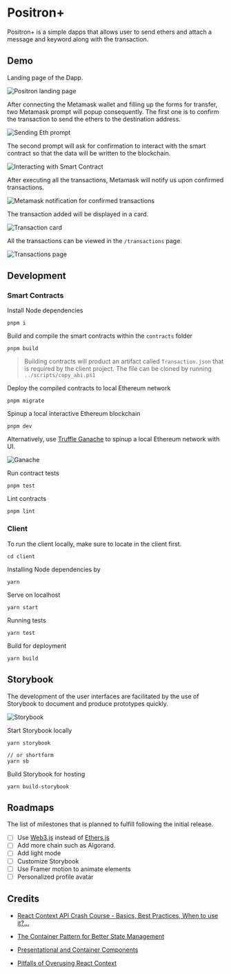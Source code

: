 # Positron+

Positron+ is a simple dapps that allows user to send ethers and attach a message and keyword along with the transaction.

## Demo

Landing page of the Dapp.

![Positron landing page](./screenshots/positron_ui.png)

After connecting the Metamask wallet and filling up the forms for transfer, two Metamask prompt will popup consequently. The first one is to confirm the transaction to send the ethers to the destination address.

![Sending Eth prompt](./screenshots/metamask_prompt_send_eth.png)

The second prompt will ask for confirmation to interact with the smart contract so that the data will be written to the blockchain.

![Interacting with Smart Contract](./screenshots/metamask_prompt_contract.png)

After executing all the transactions, Metamask will notify us upon confirmed transactions.

![Metamask notification for confirmed transactions](./screenshots/confirmed_transaction.png)

The transaction added will be displayed in a card.

![Transaction card](./screenshots/tx_card.png)

All the transactions can be viewed in the `/transactions` page.

![Transactions page](./screenshots/transactions.png)

## Development

### Smart Contracts

Install Node dependencies

```
pnpm i
```

Build and compile the smart contracts within the `contracts` folder

```
pnpm build
```

> Building contracts will product an artifact called `Transaction.json` that is required by the client project. The file can be cloned by running `../scripts/copy_abi.ps1`

Deploy the compiled contracts to local Ethereum network

```
pnpm migrate
```

Spinup a local interactive Ethereum blockchain

```
pnpm dev
```

Alternatively, use [Truffle Ganache](https://trufflesuite.com/ganache/) to spinup a local Ethereum network with UI.

![Ganache](./screenshots/ganache_ui.png)

Run contract tests

```
pnpm test
```

Lint contracts

```
pnpm lint
```

### Client

To run the client locally, make sure to locate in the client first.

```
cd client
```

Installing Node dependencies by

```
yarn
```

Serve on localhost

```
yarn start
```

Running tests

```
yarn test
```

Build for deployment

```
yarn build
```

## Storybook

The development of the user interfaces are facilitated by the use of Storybook to document and produce prototypes quickly.

![Storybook](./screenshots/storybook_ui.png)

Start Storybook locally

```
yarn storybook

// or shortform
yarn sb
```

Build Storybook for hosting

```
yarn build-storybook
```

## Roadmaps

The list of milestones that is planned to fulfill following the initial release.

- [ ] Use [Web3.js]() instead of [Ethers.js]()
- [ ] Add more chain such as Algorand.
- [ ] Add light mode
- [ ] Customize Storybook
- [ ] Use Framer motion to animate elements
- [ ] Personalized profile avatar

## Credits

- [React Context API Crash Course - Basics, Best Practices, When to use it?...](https://www.youtube.com/watch?v=t9WmZFnE6Hg)

- [The Container Pattern for Better State Management](https://betterprogramming.pub/the-container-pattern-for-better-state-management-in-react-9351fe4381d1)

- [Presentational and Container Components](https://medium.com/@dan_abramov/smart-and-dumb-components-7ca2f9a7c7d0)

- [Pitfalls of Overusing React Context](https://blog.logrocket.com/pitfalls-of-overusing-react-context/)
